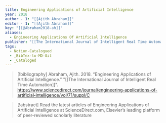 ```yaml
---
title: Engineering Applications of Artificial Intelligence
year: 2018
author - 1: "[[Ajith Abraham]]"
editor - 1: "[[Ajith Abraham]]"
key: "[[@Abraham2018-ah]]"
aliases:
  - Engineering Applications Of Artificial Intelligence
publisher: "[[The International Journal of Intelligent Real Time Automation]]"
tags:
  - Notion-Catalogued
  - _BibTex-to-MD-Git
  - _Cataloged
---
```


> [!bibliography]
> Abraham, Ajith. 2018. “Engineering Applications of Artificial Intelligence.” "[[The International Journal of Intelligent Real Time Automation]]". https://www.sciencedirect.com/journal/engineering-applications-of-artificial-intelligence/vol/71/suppl/C

> [!abstract]
> Read the latest articles of Engineering Applications of Artificial Intelligence at ScienceDirect.com, Elsevier’s leading platform of peer-reviewed scholarly literature